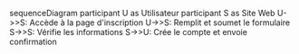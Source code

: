 sequenceDiagram
    participant U as Utilisateur
    participant S as Site Web
    U->>S: Accède à la page d'inscription
    U->>S: Remplit et soumet le formulaire
    S->>S: Vérifie les informations
    S->>U: Crée le compte et envoie confirmation
